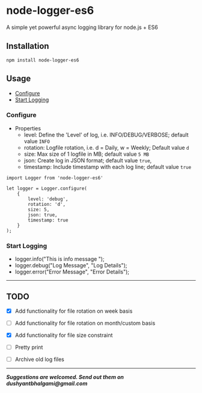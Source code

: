 # node-logger-es6
A simple yet powerful async logging library for node.js + ES6

## Installation
```
npm install node-logger-es6
```

## Usage
- [Configure](#configure)
- [Start Logging](#start-logging)


### Configure
- Properties
    -  level: Define the 'Level' of log, i.e. INFO/DEBUG/VERBOSE; default value `INFO`
    - rotation: Logfile rotation, i.e. d = Daily, w = Weekly; Default value `d`
    - size: Max size of 1 logfile in MB; default value `5 MB`
    -  json: Create log in JSON format; default value `true`,
     - timestamp: Include timestamp with each log line; default value `true`
```$xslt
import Logger from 'node-logger-es6'

let logger = Logger.configure(
    {
        level: 'debug',
        rotation: 'd',
        size: 5,
        json: true,
        timestamp: true
    }
);
```

### Start Logging
- logger.info("This is info message ");
- logger.debug("Log Message", "Log Details");
- logger.error("Error Message", "Error Details");

---
## TODO
- [X] Add functionality for file rotation on week basis
- [ ] Add functionality for file rotation on month/custom basis
- [x] Add functionality for file size constraint
- [ ] Pretty print
- [ ] Archive old log files


---
**_Suggestions are welcomed. Send out them on dushyantbhalgami@gmail.com_**


